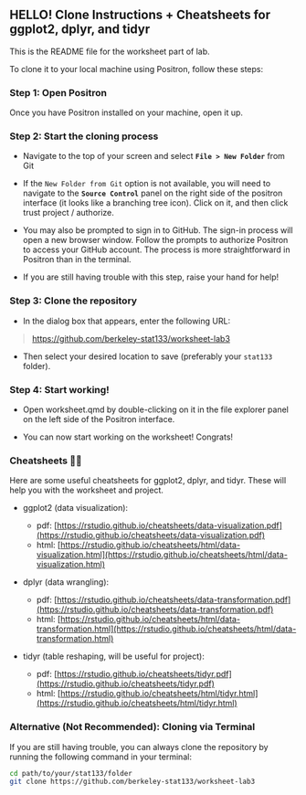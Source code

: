 ## HELLO! Clone Instructions + Cheatsheets for ggplot2, dplyr, and tidyr

This is the README file for the worksheet part of lab. 

To clone it to your local machine using Positron, follow these steps:


### Step 1: Open Positron

Once you have Positron installed on your machine, open it up.

### Step 2: Start the cloning process

- Navigate to the top of your screen and select **`File > New Folder`** from Git

- If the `New Folder from Git` option is not available, you will need to navigate to the **`Source Control`** panel on the right side of the positron interface (it looks like a branching tree icon). Click on it, and then click trust project / authorize.

- You may also be prompted to sign in to GitHub. The sign-in process will open a new browser window. Follow the prompts to authorize Positron to access your GitHub account. The process is more straightforward in Positron than in the terminal.

- If you are still having trouble with this step, raise your hand for help!

### Step 3: Clone the repository

- In the dialog box that appears, enter the following URL:

> https://github.com/berkeley-stat133/worksheet-lab3

- Then select your desired location to save (preferably your `stat133` folder).

### Step 4: Start working!

- Open worksheet.qmd by double-clicking on it in the file explorer panel on the left side of the Positron interface.

- You can now start working on the worksheet! Congrats!

### Cheatsheets 🙏🙏

Here are some useful cheatsheets for ggplot2, dplyr, and tidyr. These will help you with the worksheet and project.

- ggplot2 (data visualization):
    - pdf: [https://rstudio.github.io/cheatsheets/data-visualization.pdf](https://rstudio.github.io/cheatsheets/data-visualization.pdf)
    - html: [https://rstudio.github.io/cheatsheets/html/data-visualization.html](https://rstudio.github.io/cheatsheets/html/data-visualization.html)

- dplyr (data wrangling):
    - pdf: [https://rstudio.github.io/cheatsheets/data-transformation.pdf](https://rstudio.github.io/cheatsheets/data-transformation.pdf)
    - html: [https://rstudio.github.io/cheatsheets/html/data-transformation.html](https://rstudio.github.io/cheatsheets/html/data-transformation.html)

- tidyr (table reshaping, will be useful for project): 
    - pdf: [https://rstudio.github.io/cheatsheets/tidyr.pdf](https://rstudio.github.io/cheatsheets/tidyr.pdf)
    - html: [https://rstudio.github.io/cheatsheets/html/tidyr.html](https://rstudio.github.io/cheatsheets/html/tidyr.html)

### Alternative (Not Recommended): Cloning via Terminal

If you are still having trouble, you can always clone the repository by running the following command in your terminal:

```bash
cd path/to/your/stat133/folder
git clone https://github.com/berkeley-stat133/worksheet-lab3
```
